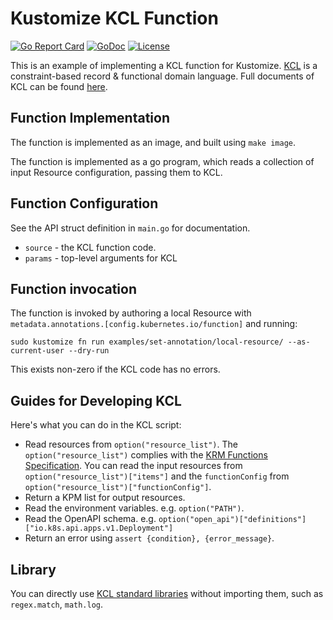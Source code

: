 # Kustomize KCL Function

[![Go Report Card](https://goreportcard.com/badge/github.com/KusionStack/kustomize-kcl)](https://goreportcard.com/report/github.com/KusionStack/kustomize-kcl)
[![GoDoc](https://godoc.org/github.com/KusionStack/kustomize-kcl?status.svg)](https://godoc.org/github.com/KusionStack/kustomize-kcl)
[![License](https://img.shields.io/badge/License-Apache%202.0-blue.svg)](https://github.com/KusionStack/kustomize-kcl/blob/main/LICENSE)

This is an example of implementing a KCL function for Kustomize. [KCL](https://github.com/KusionStack/KCLVM) is a constraint-based record & functional domain language. Full documents of KCL can be found [here](https://kcl-lang.io/).

## Function Implementation

The function is implemented as an image, and built using `make image`.

The function is implemented as a go program, which reads a collection of input Resource configuration, passing them to KCL.

## Function Configuration

See the API struct definition in `main.go` for documentation.

+ `source` - the KCL function code.
+ `params` - top-level arguments for KCL

## Function invocation

The function is invoked by authoring a local Resource with `metadata.annotations.[config.kubernetes.io/function]` and running:

```shell
sudo kustomize fn run examples/set-annotation/local-resource/ --as-current-user --dry-run
```

This exists non-zero if the KCL code has no errors.

## Guides for Developing KCL

Here's what you can do in the KCL script:

+ Read resources from `option("resource_list")`. The `option("resource_list")` complies with the [KRM Functions Specification](https://kpt.dev/book/05-developing-functions/01-functions-specification). You can read the input resources from `option("resource_list")["items"]` and the `functionConfig` from `option("resource_list")["functionConfig"]`.
+ Return a KPM list for output resources.
+ Read the environment variables. e.g. `option("PATH")`.
+ Read the OpenAPI schema. e.g. `option("open_api")["definitions"]["io.k8s.api.apps.v1.Deployment"]`
+ Return an error using `assert {condition}, {error_message}`.

## Library

You can directly use [KCL standard libraries](https://kcl-lang.io/docs/reference/model/overview) without importing them, such as `regex.match`, `math.log`.
